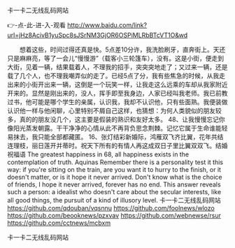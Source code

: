 
卡一卡二无线乱码网站




👉-点-此-进-入-观看  http://www.baidu.com/link?url=jHz8AcivB1yuSpc8sJSrNM3GjOR6OSPiMLRbBTcVT1O&wd




　　想着这些，时间过得还真是快。5点差10分许，我洗脸刷牙，直奔街上。天还只是麻麻亮，等了一会儿“慢慢游”（载客小三轮篷车），没有。这是小街，便走到大街，见着一辆，结果载着人，不理我的招手，突突突地走了；又过来一辆，还是载了几个人，也不理我嘲弄似的走了。已经5点了分，我有些焦急的时候，从我走出来的小街开出来一辆，这倒是一个玩笑一样，让我走这么远乘的车却从我家附近开来的。显然是刚出来的，没人，挥手即至我身边，人家已经叫我老师。我已前教过书，他可能是哪个学生的亲属，认识我，我却不认识他，只有些面熟。我便装做认识他一样与他闲聊，心里特别不屑自己这样，也猜想：为何人类貌似的朋友较多，真的的朋友没几个，这主要是假装的熟识和友好太多。
		48、让我慢慢忘记你像阳光蒸发朝露。干干净净的心情从此不再背负思念荆棘。记忆它属于生命谁能轻易抹去，我只能全部都藏匿。
	16、张灯结彩新婚际，鸿雁双飞齐比翼，花年共结连理枝，丽日莲开并蒂时。祝天下所有的有情人再这成双日子里比翼双双飞。结婚祝福语
The greatest happiness in 68, all happiness exists in the contemplation of truth.
Aquinas
Remember there is a personality test it this way: if you're sitting on the train, are you want it to hurry to the finish, or it doesn't matter, or is it hope it never arrived.
Don't know what is the choice of friends, I hope it never arrived, forever has no end.
This answer reveals such a person: a idealist who doesn't care about the secular interests, like all good things, the pursuit of a kind of illusory level.
卡一卡二无线乱码网站 https://github.com/qdouban/vqsnnu
https://github.com/foolnews/wlozo
https://github.com/beooknews/pzxvav
https://github.com/webnewse/rsur
https://github.com/cctnews/mcbxm





卡一卡二无线乱码网站
